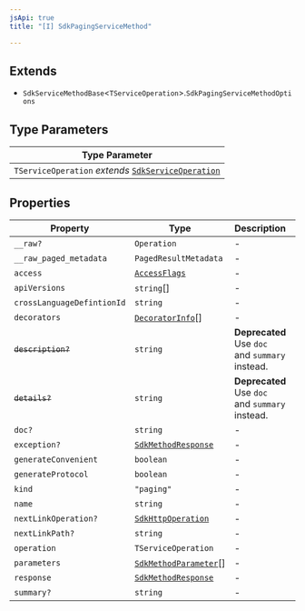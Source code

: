 ```yaml
---
jsApi: true
title: "[I] SdkPagingServiceMethod"

---
```

## Extends

- `SdkServiceMethodBase`<`TServiceOperation`\>.`SdkPagingServiceMethodOptions`

## Type Parameters

| Type Parameter |
| ------ |
| `TServiceOperation` *extends* [`SdkServiceOperation`](../type-aliases/SdkServiceOperation.md) |

## Properties

| Property | Type | Description | Inherited from |
| ------ | ------ | ------ | ------ |
| `__raw?` | `Operation` | - | `SdkServiceMethodBase.__raw` |
| `__raw_paged_metadata` | `PagedResultMetadata` | - | `SdkPagingServiceMethodOptions.__raw_paged_metadata` |
| `access` | [`AccessFlags`](../type-aliases/AccessFlags.md) | - | `SdkServiceMethodBase.access` |
| `apiVersions` | `string`[] | - | `SdkServiceMethodBase.apiVersions` |
| `crossLanguageDefintionId` | `string` | - | `SdkServiceMethodBase.crossLanguageDefintionId` |
| `decorators` | [`DecoratorInfo`](DecoratorInfo.md)[] | - | `SdkServiceMethodBase.decorators` |
| ~~`description?`~~ | `string` | **Deprecated** Use `doc` and `summary` instead. | `SdkServiceMethodBase.description` |
| ~~`details?`~~ | `string` | **Deprecated** Use `doc` and `summary` instead. | `SdkServiceMethodBase.details` |
| `doc?` | `string` | - | `SdkServiceMethodBase.doc` |
| `exception?` | [`SdkMethodResponse`](SdkMethodResponse.md) | - | `SdkServiceMethodBase.exception` |
| `generateConvenient` | `boolean` | - | `SdkServiceMethodBase.generateConvenient` |
| `generateProtocol` | `boolean` | - | `SdkServiceMethodBase.generateProtocol` |
| `kind` | `"paging"` | - | - |
| `name` | `string` | - | `SdkServiceMethodBase.name` |
| `nextLinkOperation?` | [`SdkHttpOperation`](SdkHttpOperation.md) | - | `SdkPagingServiceMethodOptions.nextLinkOperation` |
| `nextLinkPath?` | `string` | - | `SdkPagingServiceMethodOptions.nextLinkPath` |
| `operation` | `TServiceOperation` | - | `SdkServiceMethodBase.operation` |
| `parameters` | [`SdkMethodParameter`](SdkMethodParameter.md)[] | - | `SdkServiceMethodBase.parameters` |
| `response` | [`SdkMethodResponse`](SdkMethodResponse.md) | - | `SdkServiceMethodBase.response` |
| `summary?` | `string` | - | `SdkServiceMethodBase.summary` |
